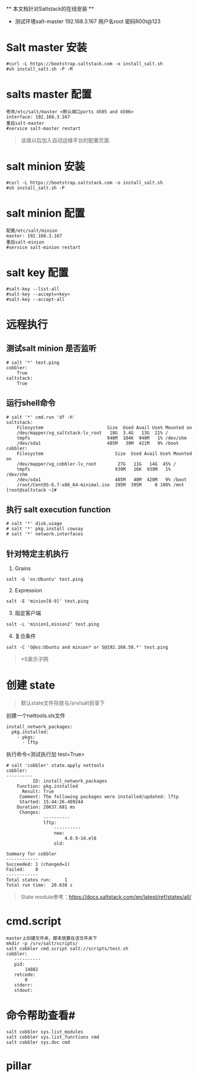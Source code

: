 ** 本文档针对Saltstack的在线安装  **

* 测试环境salt-master 192.168.3.167 用户名root 密码R00t@123

# Salt master 安装 #
```
#curl -L https://bootstrap.saltstack.com -o install_salt.sh
#sh install_salt.sh -P -M
```
# salts master 配置 #
```
修改/etc/salt/master <默认端口ports 4505 and 4506>
interface: 192.168.3.167
重启salt-master
#service salt-master restart
```
> 该值以后加入自动运维平台的配置页面

# salt minion 安装 #
```
#curl -L https://bootstrap.saltstack.com -o install_salt.sh
#sh install_salt.sh -P
```

# salt minion 配置 #
```
配置/etc/salt/minion
master: 192.168.3.167
重启salt-minion
#service salt-minion restart
```

# salt key 配置 #
```
#salt-key --list-all
#salt-key --accept=<key>
#salt-key --accept-all
```

# 远程执行 #

## 测试salt minion 是否监听 ##
```
# salt '*' test.ping
cobbler:
    True
saltstack:
    True
```

## 运行shell命令 ##
```
# salt '*' cmd.run 'df -h'
saltstack:
    Filesystem                        Size  Used Avail Use% Mounted on
    /dev/mapper/vg_saltstack-lv_root   18G  3.4G   13G  21% /
    tmpfs                             940M  104K  940M   1% /dev/shm
    /dev/sda1                         485M   39M  421M   9% /boot
cobbler:
    Filesystem                           Size  Used Avail Use% Mounted on
    /dev/mapper/vg_cobbler-lv_root        27G   11G   14G  45% /
    tmpfs                                939M   16K  939M   1% /dev/shm
    /dev/sda1                            485M   40M  420M   9% /boot
    /root/CentOS-6.7-x86_64-minimal.iso  395M  395M     0 100% /mnt
[root@saltstack ~]#
```

## 执行 salt execution function ##
```
# salt '*' disk.usage
# salt '*' pkg.install cowsay
# salt '*' network.interfaces
```
## 针对特定主机执行 ##
1. Grains
```
salt -G 'os:Ubuntu' test.ping
```
2. Expression
```
salt -E 'minion[0-9]' test.ping
```
3. 指定客户端
```
salt -L 'minion1,minion2' test.ping
```
4. 复合条件
```
salt -C 'G@os:Ubuntu and minion* or S@192.168.50.*' test.ping
```
> \*S表示子网

# 创建 state #
> 默认state文件存放与/srv/salt目录下

创建一个nettools.sls文件
```
install_network_packages:
  pkg.installed:
    - pkgs:
      - lftp
```

执行命令<测试执行加 test=True>
```
# salt 'cobbler' state.apply nettools
cobbler:
----------
          ID: install_network_packages
    Function: pkg.installed
      Result: True
     Comment: The following packages were installed/updated: lftp
     Started: 15:44:26.489244
    Duration: 20637.681 ms
     Changes:   
              ----------
              lftp:
                  ----------
                  new:
                      4.0.9-14.el6
                  old:

Summary for cobbler
------------
Succeeded: 1 (changed=1)
Failed:    0
------------
Total states run:     1
Total run time:  20.638 s
```
> State module参考：https://docs.saltstack.com/en/latest/ref/states/all/

# cmd.script #
```
master上创建文件夹，脚本放置在该文件夹下
mkdir -p /srv/salt/scripts/
salt cobbler cmd.script salt://scripts/test.sh
cobbler:
   ----------
   pid:
       14882
   retcode:
       0
   stderr:
   stdout:

```

# 命令帮助查看#
```
salt cobbler sys.list_modules
salt cobbler sys.list_functions cmd
salt cobbler sys.doc cmd
```

# pillar #
